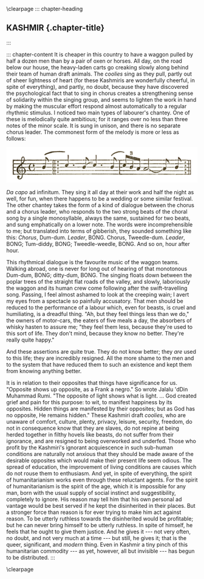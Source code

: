 \clearpage
::: chapter-heading
## KASHMIR {.chapter-title}
:::

::: chapter-content
It is cheaper in this country to have a waggon pulled by half a dozen
men than by a pair of oxen or horses. All day, on the road below our
house, the heavy-laden carts go creaking slowly along behind their team
of human draft animals. The _coolies_ sing as they pull, partly out of
sheer lightness of heart (for these Kashmiris are wonderfully cheerful,
in spite of everything), and partly, no doubt, because they have
discovered the psychological fact that to sing in chorus creates a
strengthening sense of solidarity within the singing group, and seems to
lighten the work in hand by making the muscular effort respond almost
automatically to a regular rhythmic stimulus. I noticed two main types
of labourer's chantey. One of these is melodically quite ambitious; for
it ranges over no less than three notes of the minor scale. It is sung
in unison, and there is no separate chorus leader. The commonest form of
the melody is more or less as follows:

![](assets/kashmir-music.png)

*Da capo* ad infinitum. They sing it all day at their work and half the
night as well, for fun, when there happens to be a wedding or some
similar festival. The other chantey takes the form of a kind of dialogue
between the chorus and a chorus leader, who responds to the two strong
beats of the choral song by a single monosyllable, always the same,
sustained for two beats, and sung emphatically on a lower note. The
words were incomprehensible to me; but translated into terms of
gibberish, they sounded something like this: *Chorus*, Dum-dum.
*Leader*, BONG. Chorus, Tweedle-dum. *Leader*, BONG; Tum-diddy, BONG;
Tweedle-weedle, BONG. And so on, hour after hour.

This rhythmical dialogue is the favourite music of the waggon teams.
Walking abroad, one is never for long out of hearing of that monotonous
Dum-dum, BONG; ditty-dum, BONG. The singing floats down between the
poplar trees of the straight flat roads of the valley, and slowly,
laboriously the waggon and its human crew come following after the
swift-travelling song. Passing, I feel almost ashamed to look at the
creeping wain; I avert my eyes from a spectacle so painfully accusatory.
That men should be reduced to the performance of a labour which, even
for beasts, is cruel and humiliating, is a dreadful thing. "Ah, but they
feel things less than we do," the owners of motor-cars, the eaters of
five meals a day, the absorbers of whisky hasten to assure me; "they
feel them less, because they're used to this sort of life. They don't
mind, because they know no better. They're really quite happy."

And these assertions are quite true. They do not know better; they *are*
used to this life; they are incredibly resigned. All the more shame to
the men and to the system that have reduced them to such an existence
and kept them from knowing anything better.

It is in relation to their opposites that things have significance for
us. "Opposite shows up opposite, as a Frank a negro." So wrote Jalalu
'dDin Muhammad Rumi. "The opposite of light shows what is light. ... God
created grief and pain for this purpose: to wit, to manifest happiness
by its opposites. Hidden things are manifested by their opposites; but
as God has no opposite, He remains hidden." These Kashmiri draft
_coolies_, who are unaware of comfort, culture, plenty, privacy, leisure,
security, freedom, do not in consequence know that they are slaves, do
not repine at being herded together in filthy hovels like beasts, do not
suffer from their ignorance, and are resigned to being overworked and
underfed. Those who profit by the Kashmiri's ignorant acquiescence in
such sub-human conditions are naturally not anxious that they should be
made aware of the desirable opposites which would make their present
life seem odious. The spread of education, the improvement of living
conditions are causes which do not rouse them to enthusiasm. And yet, in
spite of everything, the spirit of humanitarianism works even through
these reluctant agents. For the spirit of humanitarianism is the spirit
of the age, which it is impossible for any man, born with the usual
supply of social instinct and suggestibility, completely to ignore. His
reason may tell him that his own personal ad vantage would be best
served if he kept the disinherited in their places. But a stronger force
than reason is for ever trying to make him act against reason. To be
utterly ruthless towards the disinherited would be profitable; but he
can never bring himself to be utterly ruthless. In spite of himself, he
feels that he ought to give them justice. And he gives it --- not very
often, no doubt, and not very much at a time --- but still, he gives it;
that is the queer, significant, and *modern* thing. Even in Kashmir a
tiny pinch of this humanitarian commodity --- as yet, however, all but
invisible --- has begun to be distributed.
:::


\clearpage
